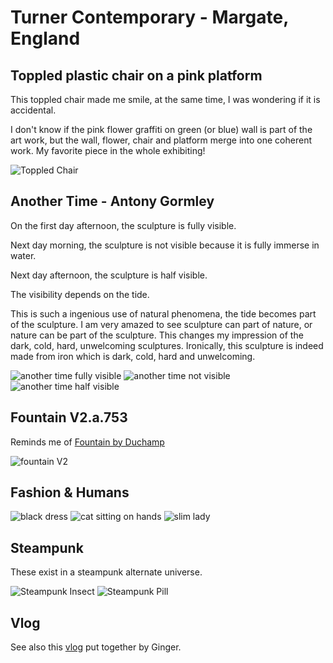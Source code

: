 # Turner Contemporary - Margate, England

## Toppled plastic chair on a pink platform

This toppled chair made me smile, at the same time, I was wondering if it is accidental.

I don't know if the pink flower graffiti on green (or blue) wall is part of the art work, but the wall, flower, chair and platform merge into one coherent work. My favorite piece in the whole exhibiting!

![Toppled Chair](images/art-impression/toppled-chair.jpg)

## Another Time - Antony Gormley


On the first day afternoon, the sculpture is fully visible.

Next day morning, the sculpture is not visible because it is fully immerse in water.

Next day afternoon, the sculpture is half visible.

The visibility depends on the tide.

This is such a ingenious use of natural phenomena, the tide becomes part of the sculpture. I am very amazed to see sculpture can part of nature, or nature can be part of the sculpture. This changes my impression of the dark, cold, hard, unwelcoming sculptures. Ironically, this sculpture is indeed made from iron which is dark, cold, hard and unwelcoming.

![another time fully visible](images/art-impression/another-time-fully-visible.jpg)
![another time not visible](images/art-impression/another-time-not-visible.jpg)
![another time half visible](images/art-impression/another-time-half-visible.jpg)

## Fountain V2.a.753

Reminds me of [Fountain by Duchamp](https://en.wikipedia.org/wiki/Fountain_(Duchamp))

![fountain V2](images/art-impression/toilet-upgraded.jpg)

## Fashion & Humans

![black dress](images/art-impression/black-dress.jpg)
![cat sitting on hands](images/art-impression/cat-sitting-on-hands.jpg)
![slim lady](images/art-impression/slim-lady.jpg)

## Steampunk

These exist in a steampunk alternate universe.

![Steampunk Insect](images/art-impression/steampunk-insect.jpg)
![Steampunk Pill](images/art-impression/steampunk-pill.jpg)

## Vlog

See also this [vlog](https://www.youtube.com/watch?v=QMxIVtydnnQ) put together by Ginger.
